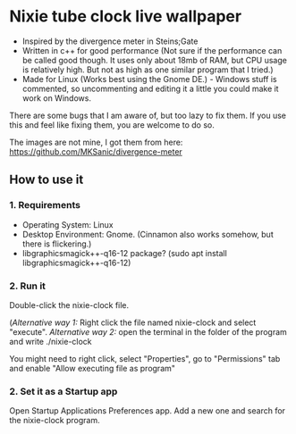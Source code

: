 # Nixie tube clock live wallpaper
- Inspired by the divergence meter in Steins;Gate
- Written in c++ for good performance (Not sure if the performance can be called good though. It uses only about 18mb of RAM, but CPU usage is relatively high. But not as high as one similar program that I tried.)
- Made for Linux (Works best using the Gnome DE.) - Windows stuff is commented, so uncommenting and editing it a little you could make it work on Windows.

There are some bugs that I am aware of, but too lazy to fix them. If you use this and feel like fixing them, you are welcome to do so.

The images are not mine, I got them from here: https://github.com/MKSanic/divergence-meter


## How to use it

### 1. Requirements
- Operating System: Linux
- Desktop Environment: Gnome. (Cinnamon also works somehow, but there is flickering.)
- libgraphicsmagick++-q16-12 package? (sudo apt install libgraphicsmagick++-q16-12)

### 2. Run it

Double-click the nixie-clock file.

(*Alternative way 1:* Right click the file named nixie-clock and select "execute". *Alternative way 2:* open the terminal in the folder of the program and write ./nixie-clock

You might need to right click, select "Properties", go to "Permissions" tab and enable "Allow executing file as program"

### 2. Set it as a Startup app

Open Startup Applications Preferences app.
Add a new one and search for the nixie-clock program.
